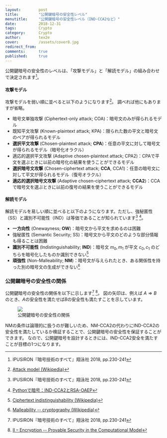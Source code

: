 ```yaml
---
layout:        post
title:         "公開鍵暗号の安全性レベル"
menutitle:     "公開鍵暗号の安全性レベル（IND-CCA2など）"
date:          2018-12-31
tags:          Crypto
category:      Crypto
author:        tex2e
cover:         /assets/cover8.jpg
redirect_from:
comments:      true
published:     true
---
```


<script type="text/x-mathjax-config">
  MathJax.Hub.Config({
    tex2jax: {inlineMath: [['$','$'], ['\\(','\\)']]},
    "HTML-CSS": {
      fonts: ["TeX", "Gyre-Pagella"]
    },
  });
</script>

公開鍵暗号の安全性のレベルは、「攻撃モデル」と「解読モデル」の組み合わせで決定されます[^IPUSIRON]。

#### 攻撃モデル

攻撃モデルを弱い順に並べると以下のようになります[^attack_models]。
調べれば他にもありますが省略。

- 暗号文単独攻撃 (Ciphertext-only attack; COA)：暗号文のみが得られるモデル
- 既知平文攻撃 (Known-plaintext attack; KPA)：限られた数の平文と暗号文のペアが得られるモデル
- **選択平文攻撃** (Chosen-plaintext attack; **CPA**)：任意の平文に対して暗号文が得られるモデル（暗号化オラクル）
- 適応的選択平文攻撃 (Adaptive chosen-plaintext attack; CPA2)：CPAで平文を選ぶときに以前の暗号化の結果を使うことができるモデル
- **選択暗号文攻撃** (Chosen-ciphertext attack; **CCA**, CCA1)：任意の暗号文に対して平文が得られるモデル（復号オラクル）
- **適応的選択暗号文攻撃** (Adaptive chosen-ciphertext attack; **CCA2**)：CCAで暗号文を選ぶときに以前の復号の結果を使うことができるモデル

#### 解読モデル

解読モデルを易しい順に並べると以下のようになります。ただし、強秘匿性（SS）と識別不可能性（IND）は等価であることが知られています[^IPUSIRON] [^qiita]。

- **一方向性** (Onewayness; **OW**)：暗号文から平文を求めるのは困難
- 強秘匿性 (Semantic Security; SS)：暗号文から平文のどのような部分情報も得ることは困難
- **識別不可能性** (Indistinguishability; **IND**)：暗号文 $m_0, m_1$ が平文 $c_0, c_1$ のどちらを暗号化したものか識別できない[^indistinguishability]
- **頑強性** (Non-Malleability; **NM**)：暗号文が与えられたとき、ある関係性を持った別の暗号文の生成ができない[^Malleability]

[^IPUSIRON]: IPUSIRON『暗号技術のすべて』翔泳社 2018, pp.230-241
[^attack_models]: [Attack model (Wikipedia)](https://en.wikipedia.org/wiki/Attack_model)
[^Malleability]: [Malleability -- cryptography (Wikipedia)](https://en.wikipedia.org/wiki/Malleability_%28cryptography%29)
[^qiita]: [Pythonで暗号：IND-CCA2とRSA-OAEP](https://qiita.com/tibigame/items/8c49fee0fff620f69888)
[^indistinguishability]: [Ciphertext indistinguishability (Wikipedia)](https://en.wikipedia.org/wiki/Ciphertext_indistinguishability)

### 公開鍵暗号の安全性の関係

公開鍵暗号の安全性の関係を以下に示します[^IPUSIRON] [^david]。
図の矢印は、例えば $A \Rightarrow B$ のとき、$A$の安全性を満たせば$B$の安全性も満たすことを示しています。

<figure>
<img src="{{ site.baseurl }}/media/post/tikz/img/crypto-security-relation.png" />
<figcaption>公開鍵暗号の安全性の関係</figcaption>
</figure>

NMの条件は論理的に扱うのが難しいため、NM-CCA2の代わりにIND-CCA2の安全性を満たしているか検証することで、公開鍵暗号の安全性を保証することができます。
なので、公開鍵暗号を設計するときには、IND-CCA2安全を満たすことが目標の1つになります。

[^david]: [II – Encryption -- Provable Security in the Computational Model](https://www.di.ens.fr/david.pointcheval/enseignement/mpri2/cm2.pdf)
